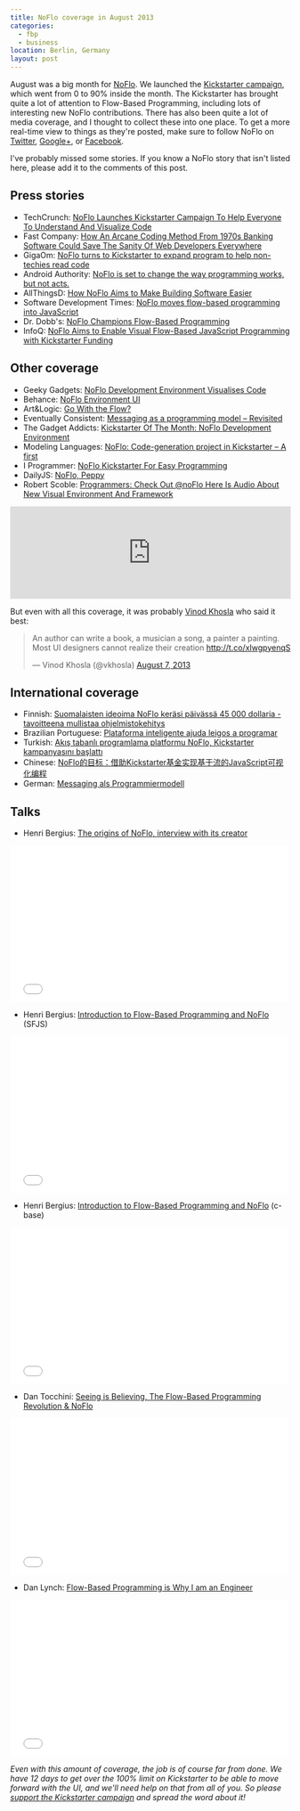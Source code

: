 ```yaml
---
title: NoFlo coverage in August 2013
categories:
  - fbp
  - business
location: Berlin, Germany
layout: post
---
```

August was a big month for [NoFlo](http://noflojs.org). We launched the [Kickstarter campaign](http://www.kickstarter.com/projects/noflo/noflo-development-environment), which went from 0 to 90% inside the month. The Kickstarter has brought quite a lot of attention to Flow-Based Programming, including lots of interesting new NoFlo contributions. There has also been quite a lot of media coverage, and I thought to collect these into one place. To get a more real-time view to things as they're posted, make sure to follow NoFlo on [Twitter](https://twitter.com/noflo), [Google+](https://plus.google.com/u/0/112372998187205178398), or [Facebook](https://www.facebook.com/noflo).

I've probably missed some stories. If you know a NoFlo story that isn't listed here, please add it to the comments of this post.

## Press stories

* TechCrunch: [NoFlo Launches Kickstarter Campaign To Help Everyone To Understand And Visualize Code](http://techcrunch.com/2013/08/01/noflo-launches-kickstarter-campaign-to-provide-a-way-for-everyone-to-understand-and-visualize-code/)
* Fast Company: [How An Arcane Coding Method From 1970s Banking Software Could Save The Sanity Of Web Developers Everywhere](http://www.fastcolabs.com/3016289/how-an-arcane-coding-method-from-1970s-banking-software-could-save-the-sanity-of-web-develop)
* GigaOm: [NoFlo turns to Kickstarter to expand program to help non-techies read code](http://gigaom.com/2013/08/01/noflo-turns-to-kickstarter-to-expand-program-to-help-non-techies-read-code/)
* Android Authority: [NoFlo is set to change the way programming works, but not acts.](http://www.androidauthority.com/noflo-kickstarter-campaign-252388/)
* AllThingsD: [How NoFlo Aims to Make Building Software Easier](http://allthingsd.com/20130830/how-noflo-aims-to-make-building-software-easier/)
* Software Development Times: [NoFlo moves flow-based programming into JavaScript](http://sdt.bz/61966)
* Dr. Dobb's: [NoFlo Champions Flow-Based Programming](http://www.drdobbs.com/open-source/noflo-champions-flow-based-programming/240159610)
* InfoQ: [NoFlo Aims to Enable Visual Flow-Based JavaScript Programming with Kickstarter Funding](http://www.infoq.com/news/2013/08/noflow-kickstarter)

## Other coverage

* Geeky Gadgets: [NoFlo Development Environment Visualises Code](http://www.geeky-gadgets.com/noflo-development-environment-visualises-code-video-02-08-2013/)
* Behance: [NoFlo Environment UI](http://www.behance.net/gallery/NoFlo-Environment-UI/10114717)
* Art&Logic: [Go With the Flow?](http://blog.artlogic.com/2013/08/07/go-with-the-flow/)
* Eventually Consistent: [Messaging as a programming model – Revisited](http://eventuallyconsistent.net/2013/08/19/messaging-as-a-programming-model-revisited/)
* The Gadget Addicts: [Kickstarter Of The Month: NoFlo Development Environment](http://thegadgetaddicts.blogspot.co.uk/2013/08/kickstarter-of-month-noflo-development.html)
* Modeling Languages: [NoFlo: Code-generation project in Kickstarter – A first](http://modeling-languages.com/code-generation-project-in-kickstarter-a-first/)
* I Programmer: [NoFlo Kickstarter For Easy Programming](http://www.i-programmer.info/news/98-languages/6179-noflo-kickstarter-for-easy-programming.html)
* DailyJS: [NoFlo, Peppy](http://dailyjs.com/2013/08/16/noflo-peppy-angularjs/)
* Robert Scoble: [Programmers: Check Out @noFlo Here Is Audio About New Visual Environment And Framework](https://plus.google.com/+Scobleizer/posts/4rucgxim5ua)

<iframe width="100%" height="166" scrolling="no" frameborder="no" src="https://w.soundcloud.com/player/?url=http%3A%2F%2Fapi.soundcloud.com%2Ftracks%2F105122605"></iframe>

But even with all this coverage, it was probably [Vinod Khosla](http://en.wikipedia.org/wiki/Vinod_Khosla) who said it best:

<blockquote class="twitter-tweet"><p>An author can write a book, a musician a song, a painter a painting. Most UI designers cannot realize their creation <a href="http://t.co/xIwgpyenqS">http://t.co/xIwgpyenqS</a></p>&mdash; Vinod Khosla (@vkhosla) <a href="https://twitter.com/vkhosla/statuses/365206789182078976">August 7, 2013</a></blockquote>
<script async src="//platform.twitter.com/widgets.js" charset="utf-8"></script>

## International coverage

* Finnish: [Suomalaisten ideoima NoFlo keräsi päivässä 45 000 dollaria - tavoitteena mullistaa ohjelmistokehitys](http://www.tietoviikko.fi/kehittaja/suomalaisten+ideoima+noflo+kerasi+paivassa+45+000+dollaria++tavoitteena+mullistaa+ohjelmistokehitys/a918214)
* Brazilian Portuguese: [Plataforma inteligente ajuda leigos a programar](http://olhardigital.uol.com.br/pro/noticia/36417/36417)
* Turkish: [Akış tabanlı programlama platformu NoFlo, Kickstarter kampanyasını başlattı](http://www.webrazzi.com/2013/08/03/noflo-akis-tabanli-programlama/)
* Chinese: [NoFlo的目标：借助Kickstarter基金实现基于流的JavaScript可视化编程](http://www.infoq.com/cn/news/2013/08/noflow-kickstarter)
* German: [Messaging als Programmiermodell](http://daraff.ch/2013/08/messaging-als-programmiermodell/)

## Talks

* Henri Bergius: [The origins of NoFlo, interview with its creator](https://vimeo.com/68285726)

<iframe src="//player.vimeo.com/video/68285726?title=0&amp;byline=0&amp;portrait=0" width="500" height="281" frameborder="0" webkitallowfullscreen mozallowfullscreen allowfullscreen></iframe>

* Henri Bergius: [Introduction to Flow-Based Programming and NoFlo](https://vimeo.com/71970669) (SFJS)

<iframe src="//player.vimeo.com/video/71970669?title=0&amp;byline=0&amp;portrait=0" width="500" height="281" frameborder="0" webkitallowfullscreen mozallowfullscreen allowfullscreen></iframe>

* Henri Bergius: [Introduction to Flow-Based Programming and NoFlo](https://vimeo.com/72065207) (c-base)

<iframe src="//player.vimeo.com/video/72065207?title=0&amp;byline=0&amp;portrait=0" width="500" height="281" frameborder="0" webkitallowfullscreen mozallowfullscreen allowfullscreen></iframe>

* Dan Tocchini: [Seeing is Believing, The Flow-Based Programming Revolution & NoFlo](https://vimeo.com/72707697)

<iframe src="//player.vimeo.com/video/72707697?title=0&amp;byline=0&amp;portrait=0" width="500" height="281" frameborder="0" webkitallowfullscreen mozallowfullscreen allowfullscreen></iframe>

* Dan Lynch: [Flow-Based Programming is Why I am an Engineer](https://vimeo.com/72855695)

<iframe src="//player.vimeo.com/video/72855695?title=0&amp;byline=0&amp;portrait=0" width="500" height="281" frameborder="0" webkitallowfullscreen mozallowfullscreen allowfullscreen></iframe>

*Even with this amount of coverage, the job is of course far from done. We have 12 days to get over the 100% limit on Kickstarter to be able to move forward with the UI, and we'll need help on that from all of you. So please [support the Kickstarter campaign](http://www.kickstarter.com/projects/noflo/noflo-development-environment) and spread the word about it!*
